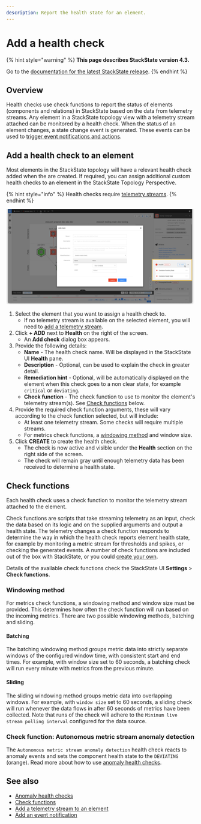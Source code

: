 ```yaml
---
description: Report the health state for an element.
---
```


# Add a health check

{% hint style="warning" %}
**This page describes StackState version 4.3.**

Go to the [documentation for the latest StackState release](https://docs.stackstate.com/).
{% endhint %}

## Overview

Health checks use check functions to report the status of elements \(components and relations\) in StackState based on the data from telemetry streams. Any element in a StackState topology view with a telemetry stream attached can be monitored by a health check. When the status of an element changes, a state change event is generated. These events can be used to [trigger event notifications and actions](send-event-notifications.md).

## Add a health check to an element

Most elements in the StackState topology will have a relevant health check added when the are created. If required, you can assign additional custom health checks to an element in the StackState Topology Perspective.

{% hint style="info" %}
Health checks require [telemetry streams](add-telemetry-to-element.md).
{% endhint %}

![Add a health check to an element](../../.gitbook/assets/v43_add_health_check.png)

1. Select the element that you want to assign a health check to.
   * If no telemetry stream is available on the selected element, you will need to [add a telemetry stream](add-telemetry-to-element.md).
2. Click **+ ADD** next to **Health** on the right of the screen. 
   * An **Add check** dialog box appears.
3. Provide the following details:
   * **Name** - The health check name. Will be displayed in the StackState UI **Health** pane.
   * **Description** - Optional, can be used to explain the check in greater detail.
   * **Remediation hint** - Optional, will be automatically displayed on the element when this check goes to a non clear state, for example `critical` or `deviating`.
   * **Check function** - The check function to use to monitor the element's telemetry stream\(s\). See [Check functions](add-a-health-check.md#check-functions) below.
4. Provide the required check function arguments, these will vary according to the check function selected, but will include:
   * At least one telemetry stream. Some checks will require multiple streams. 
   * For metrics check functions, a [windowing method](add-a-health-check.md#windowing-method) and window size.
5. Click **CREATE** to create the health check. 
   * The check is now active and visible under the **Health** section on the right side of the screen. 
   * The check will remain gray until enough telemetry data has been received to determine a health state.

## Check functions

Each health check uses a check function to monitor the telemetry stream attached to the element.

Check functions are scripts that take streaming telemetry as an input, check the data based on its logic and on the supplied arguments and output a health state. The telemetry changes a check function responds to determine the way in which the health check reports element health state, for example by monitoring a metric stream for thresholds and spikes, or checking the generated events. A number of check functions are included out of the box with StackState, or you could [create your own](../../configure/telemetry/checks_and_streams.md#check-functions).

Details of the available check functions check the StackState UI **Settings** &gt; **Check functions**.

### Windowing method

For metrics check functions, a windowing method and window size must be provided. This determines how often the check function will run based on the incoming metrics. There are two possible windowing methods, batching and sliding.

#### Batching

The batching windowing method groups metric data into strictly separate windows of the configured window time, with consistent start and end times. For example, with window size set to 60 seconds, a batching check will run every minute with metrics from the previous minute.

#### Sliding

The sliding windowing method groups metric data into overlapping windows. For example, with `window size` set to 60 seconds, a sliding check will run whenever the data flows in after 60 seconds of metrics have been collected. Note that runs of the check will adhere to the `Minimum live stream polling interval` configured for the data source.

### Check function: Autonomous metric stream anomaly detection

The `Autonomous metric stream anomaly detection` health check reacts to anomaly events and sets the component health state to the `DEVIATING` \(orange\). Read more about how to use [anomaly health checks](anomaly-health-checks.md).

## See also

* [Anomaly health checks](anomaly-health-checks.md)
* [Check functions](../../configure/telemetry/checks_and_streams.md#check-functions)
* [Add a telemetry stream to an element](add-telemetry-to-element.md)
* [Add an event notification](send-event-notifications.md)

